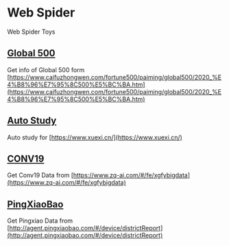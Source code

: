 # Web Spider

Web Spider Toys

## [Global 500](global500)

Get info of Global 500 form [https://www.caifuzhongwen.com/fortune500/paiming/global500/2020_%E4%B8%96%E7%95%8C500%E5%BC%BA.htm](https://www.caifuzhongwen.com/fortune500/paiming/global500/2020_%E4%B8%96%E7%95%8C500%E5%BC%BA.htm)

## [Auto Study](auto-study)

Auto study for [https://www.xuexi.cn/](https://www.xuexi.cn/)

## [CONV19](conv19)

Get Conv19 Data from [https://www.zq-ai.com/#/fe/xgfybigdata](https://www.zq-ai.com/#/fe/xgfybigdata)

## [PingXiaoBao](pingxiaobao)

Get Pingxiao Data from [http://agent.pingxiaobao.com/#/device/districtReport](http://agent.pingxiaobao.com/#/device/districtReport)

